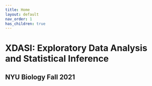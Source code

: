 ```yaml
---
title: Home
layout: default
nav_order: 1
has_children: true
---
```


# XDASI: Exploratory Data Analysis and Statistical Inference

## NYU Biology Fall 2021
